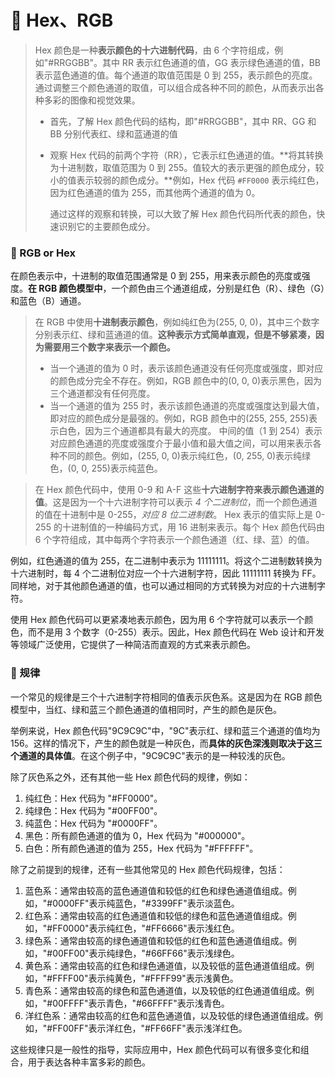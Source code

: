 # 🫡 Hex、RGB

> Hex 颜色是一种**表示颜色的十六进制代码**，由 6 个字符组成，例如"#RRGGBB"。其中 RR 表示红色通道的值，GG 表示绿色通道的值，BB 表示蓝色通道的值。每个通道的取值范围是 0 到 255，表示颜色的亮度。通过调整三个颜色通道的取值，可以组合成各种不同的颜色，从而表示出各种多彩的图像和视觉效果。
>
> - 首先，了解 Hex 颜色代码的结构，即"#RRGGBB"，其中 RR、GG 和 BB 分别代表红、绿和蓝通道的值
> - 观察 Hex 代码的前两个字符（RR），它表示红色通道的值。**将其转换为十进制数，取值范围为 0 到 255。值较大的表示更强的颜色成分，较小的值表示较弱的颜色成分。**例如，Hex 代码 `#FF0000` 表示纯红色，因为红色通道的值为 255，而其他两个通道的值为 0。
>
>   通过这样的观察和转换，可以大致了解 Hex 颜色代码所代表的颜色，快速识别它的主要颜色成分。

### 🛴 RGB or Hex

在颜色表示中，十进制的取值范围通常是 0 到 255，用来表示颜色的亮度或强度。**在 RGB 颜色模型中**，一个颜色由三个通道组成，分别是红色（R）、绿色（G）和蓝色（B）通道。

> 在 RGB 中使用**十进制表示颜色**，例如纯红色为(255, 0, 0)，其中三个数字分别表示红、绿和蓝通道的值。**这种表示方式简单直观，但是不够紧凑，因为需要用三个数字来表示一个颜色。**
>
> - 当一个通道的值为 0 时，表示该颜色通道没有任何亮度或强度，即对应的颜色成分完全不存在。例如，RGB 颜色中的(0, 0, 0)表示黑色，因为三个通道都没有任何亮度。
> - 当一个通道的值为 255 时，表示该颜色通道的亮度或强度达到最大值，即对应的颜色成分是最强的。例如，RGB 颜色中的(255, 255, 255)表示白色，因为三个通道都具有最大的亮度。
>   中间的值（1 到 254）表示对应颜色通道的亮度或强度介于最小值和最大值之间，可以用来表示各种不同的颜色。例如，(255, 0, 0)表示纯红色，(0, 255, 0)表示纯绿色，(0, 0, 255)表示纯蓝色。

> 在 Hex 颜色代码中，使用 0-9 和 A-F 这些**十六进制字符来表示颜色通道的值**。这是因为一个十六进制字符可以表示 _4 个二进制位_，而一个颜色通道的值在十进制中是 0-255，_对应 8 位二进制数_。
> Hex 表示的值实际上是 0-255 的十进制值的一种编码方式，用 16 进制来表示。每个 Hex 颜色代码由 6 个字符组成，其中每两个字符表示一个颜色通道（红、绿、蓝）的值。

例如，红色通道的值为 255，在二进制中表示为 11111111。将这个二进制数转换为十六进制时，每 4 个二进制位对应一个十六进制字符，因此 11111111 转换为 FF。同样地，对于其他颜色通道的值，也可以通过相同的方式转换为对应的十六进制字符。

使用 Hex 颜色代码可以更紧凑地表示颜色，因为用 6 个字符就可以表示一个颜色，而不是用 3 个数字（0-255）表示。因此，Hex 颜色代码在 Web 设计和开发等领域广泛使用，它提供了一种简洁而直观的方式来表示颜色。

### 🌾 规律

一个常见的规律是三个十六进制字符相同的值表示灰色系。这是因为在 RGB 颜色模型中，当红、绿和蓝三个颜色通道的值相同时，产生的颜色是灰色。

举例来说，Hex 颜色代码"9C9C9C"中，"9C"表示红、绿和蓝三个通道的值均为 156。这样的情况下，产生的颜色就是一种灰色，而**具体的灰色深浅则取决于这三个通道的具体值**。在这个例子中，"9C9C9C"表示的是一种较浅的灰色。

除了灰色系之外，还有其他一些 Hex 颜色代码的规律，例如：

1.  纯红色：Hex 代码为 "#FF0000"。
2.  纯绿色：Hex 代码为 "#00FF00"。
3.  纯蓝色：Hex 代码为 "#0000FF"。
4.  黑色：所有颜色通道的值为 0，Hex 代码为 "#000000"。
5.  白色：所有颜色通道的值为 255，Hex 代码为 "#FFFFFF"。

除了之前提到的规律，还有一些其他常见的 Hex 颜色代码规律，包括：

1.  蓝色系：通常由较高的蓝色通道值和较低的红色和绿色通道值组成。例如，"#0000FF"表示纯蓝色，"#3399FF"表示淡蓝色。
2.  红色系：通常由较高的红色通道值和较低的绿色和蓝色通道值组成。例如，"#FF0000"表示纯红色，"#FF6666"表示浅红色。
3.  绿色系：通常由较高的绿色通道值和较低的红色和蓝色通道值组成。例如，"#00FF00"表示纯绿色，"#66FF66"表示浅绿色。
4.  黄色系：通常由较高的红色和绿色通道值，以及较低的蓝色通道值组成。例如，"#FFFF00"表示纯黄色，"#FFFF99"表示浅黄色。
5.  青色系：通常由较高的绿色和蓝色通道值，以及较低的红色通道值组成。例如，"#00FFFF"表示青色，"#66FFFF"表示浅青色。
6.  洋红色系：通常由较高的红色和蓝色通道值，以及较低的绿色通道值组成。例如，"#FF00FF"表示洋红色，"#FF66FF"表示浅洋红色。

这些规律只是一般性的指导，实际应用中，Hex 颜色代码可以有很多变化和组合，用于表达各种丰富多彩的颜色。
